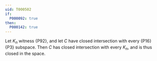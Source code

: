 ```yaml
---
uid: T000502
if:
  P000092: true
then:
  P000142: true
---
```


Let $K_n$ witness {P92}, and let $C$ have closed intersection with every
{P16} {P3} subspace.
Then $C$ has closed intersection with every $K_n$, and is thus closed in the space.
